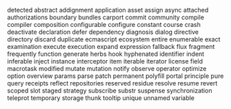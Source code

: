 
detected abstract addignment application asset assign async attached authorizations boundary bundles carport commit community compile compiler composition configurable configure constant course crash deactivate declaration defer dependency diagnosis dialog directive directory discard duplicate ecmascript ecosystem entire enumerable exact examination execute execution expand expression fallback flux fragment frequently function generate herbs hook hyphenated identifier indent inferable inject instance interceptor item iterable iterator license field macrotask modified mutate mutation notify observe operator optimize option overview params parse patch permanent polyfill portal principle pure query receipts reflect repositories reserved residue resolve resume revert scoped slot staged strategy subscribe substr suspense synchronization teleprot temporary storage thunk tooltip unique unnamed variable
